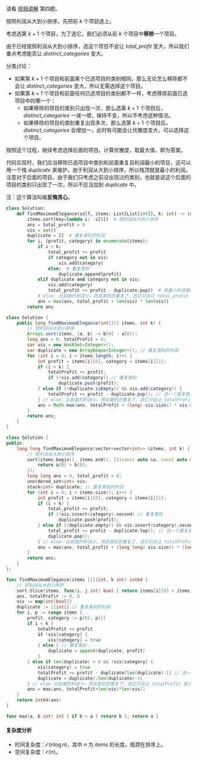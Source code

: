 请看 [视频讲解](https://www.bilibili.com/video/BV1Yr4y1o7aP/) 第四题。

按照利润从大到小排序。先把前 $k$ 个项目选上。

考虑选第 $k+1$ 个项目，为了选它，我们必须从前 $k$ 个项目中**移除**一个项目。

由于已经按照利润从大到小排序，选这个项目不会让 $\textit{total\_profit}$ 变大，所以我们重点考虑能否让 $\textit{distinct\_categories}$ 变大。

分类讨论：

- 如果第 $k+1$ 个项目和前面某个已选项目的类别相同，那么无论怎么移除都不会让 $\textit{distinct\_categories}$ 变大，所以无需选择这个项目。
- 如果第 $k+1$ 个项目和前面任何已选项目的类别都不一样，考虑移除前面已选项目中的哪一个：
   - 如果移除的项目的类别只出现一次，那么选第 $k+1$ 个项目后，$\textit{distinct\_categories}$ 一减一增，保持不变，所以不考虑这种情况。
   - 如果移除的项目的类别重复出现多次，那么选第 $k+1$ 个项目后，$\textit{distinct\_categories}$ 会增加一，此时有可能会让优雅度变大，可以选择这个项目。

按照这个过程，继续考虑选择后面的项目。计算优雅度，取最大值，即为答案。

代码实现时，我们应当移除已选项目中类别和前面重复且利润最小的项目，这可以用一个栈 $\textit{duplicate}$ 来维护，由于利润从大到小排序，所以栈顶就是最小的利润。注意对于后面的项目，由于我们只考虑之前没出现过的类别，也就是说这个后面的项目的类别只出现了一次，所以不应当加到 $\textit{duplicate}$ 中。

注：这个算法叫做**反悔贪心**。

```py [sol-Python3]
class Solution:
    def findMaximumElegance(self, items: List[List[int]], k: int) -> int:
        items.sort(key=lambda i: -i[0])  # 把利润从大到小排序
        ans = total_profit = 0
        vis = set()
        duplicate = []  # 重复类别的利润
        for i, (profit, category) in enumerate(items):
            if i < k:
                total_profit += profit
                if category not in vis:
                    vis.add(category)
                else:  # 重复类别
                    duplicate.append(profit)
            elif duplicate and category not in vis:
                vis.add(category)
                total_profit += profit - duplicate.pop()  # 用最小利润替换
            # else: 比前面的利润小，而且类别还重复了，选它只会让 total_profit 变小，len(vis) 不变，优雅度不会变大
            ans = max(ans, total_profit + len(vis) * len(vis))
        return ans
```

```java [sol-Java]
class Solution {
    public long findMaximumElegance(int[][] items, int k) {
        // 把利润从大到小排序
        Arrays.sort(items, (a, b) -> b[0] - a[0]);
        long ans = 0, totalProfit = 0;
        var vis = new HashSet<Integer>();
        var duplicate = new ArrayDeque<Integer>(); // 重复类别的利润
        for (int i = 0; i < items.length; i++) {
            int profit = items[i][0], category = items[i][1];
            if (i < k) {
                totalProfit += profit;
                if (!vis.add(category)) // 重复类别
                    duplicate.push(profit);
            } else if (!duplicate.isEmpty() && vis.add(category)) {
                totalProfit += profit - duplicate.pop(); // 选一个重复类别中的最小利润替换
            } // else：比前面的利润小，而且类别还重复了，选它只会让 totalProfit 变小，vis.size() 不变，优雅度不会变大
            ans = Math.max(ans, totalProfit + (long) vis.size() * vis.size()); // 注意 1e5*1e5 会溢出
        }
        return ans;
    }
}
```

```cpp [sol-C++]
class Solution {
public:
    long long findMaximumElegance(vector<vector<int>> &items, int k) {
        // 把利润从大到小排序
        sort(items.begin(), items.end(), [](const auto &a, const auto &b) {
            return a[0] > b[0];
        });
        long long ans = 0, total_profit = 0;
        unordered_set<int> vis;
        stack<int> duplicate; // 重复类别的利润
        for (int i = 0; i < items.size(); i++) {
            int profit = items[i][0], category = items[i][1];
            if (i < k) {
                total_profit += profit;
                if (!vis.insert(category).second) // 重复类别
                    duplicate.push(profit);
            } else if (!duplicate.empty() && vis.insert(category).second) {
                total_profit += profit - duplicate.top(); // 选一个重复类别中的最小利润替换
                duplicate.pop();
            } // else：比前面的利润小，而且类别还重复了，选它只会让 totalProfit 变小，vis.size() 不变，优雅度不会变大
            ans = max(ans, total_profit + (long long) vis.size() * (long long) vis.size());
        }
        return ans;
    }
};
```

```go [sol-Go]
func findMaximumElegance(items [][]int, k int) int64 {
	// 把利润从大到小排序
	sort.Slice(items, func(i, j int) bool { return items[i][0] > items[j][0] })
	ans, totalProfit := 0, 0
	vis := map[int]bool{}
	duplicate := []int{} // 重复类别的利润
	for i, p := range items {
		profit, category := p[0], p[1]
		if i < k {
			totalProfit += profit
			if !vis[category] {
				vis[category] = true
			} else { // 重复类别
				duplicate = append(duplicate, profit)
			}
		} else if len(duplicate) > 0 && !vis[category] {
			vis[category] = true
			totalProfit += profit - duplicate[len(duplicate)-1] // 选一个重复类别中的最小利润替换
			duplicate = duplicate[:len(duplicate)-1]
		} // else 比前面的利润小，而且类别还重复了，选它只会让 totalProfit 变小，len(vis) 不变，优雅度不会变大
		ans = max(ans, totalProfit+len(vis)*len(vis))
	}
	return int64(ans)
}

func max(a, b int) int { if b > a { return b }; return a }
```

#### 复杂度分析

- 时间复杂度：$\mathcal{O}(n\log n)$，其中 $n$ 为 $\textit{items}$ 的长度。瓶颈在排序上。
- 空间复杂度：$\mathcal{O}(n)$。
